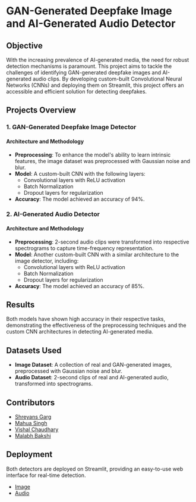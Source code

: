 # GAN-Generated Deepfake Image and AI-Generated Audio Detector

## Objective

With the increasing prevalence of AI-generated media, the need for robust detection mechanisms is paramount. This project aims to tackle the challenges of identifying GAN-generated deepfake images and AI-generated audio clips. By developing custom-built Convolutional Neural Networks (CNNs) and deploying them on Streamlit, this project offers an accessible and efficient solution for detecting deepfakes.

## Projects Overview

### 1. GAN-Generated Deepfake Image Detector

#### Architecture and Methodology
- **Preprocessing**: To enhance the model's ability to learn intrinsic features, the image dataset was preprocessed with Gaussian noise and blur.
- **Model**: A custom-built CNN with the following layers:
  - Convolutional layers with ReLU activation
  - Batch Normalization
  - Dropout layers for regularization
- **Accuracy**: The model achieved an accuracy of 94%.

### 2. AI-Generated Audio Detector

#### Architecture and Methodology
- **Preprocessing**: 2-second audio clips were transformed into respective spectrograms to capture time-frequency representation.
- **Model**: Another custom-built CNN with a similar architecture to the image detector, including:
  - Convolutional layers with ReLU activation
  - Batch Normalization
  - Dropout layers for regularization
- **Accuracy**: The model achieved an accuracy of 85%.

## Results
Both models have shown high accuracy in their respective tasks, demonstrating the effectiveness of the preprocessing techniques and the custom CNN architectures in detecting AI-generated media.

## Datasets Used
- **Image Dataset**: A collection of real and GAN-generated images, preprocessed with Gaussian noise and blur.
- **Audio Dataset**: 2-second clips of real and AI-generated audio, transformed into spectrograms.

## Contributors
- [Shreyans Garg](https://github.com/ShreyansGarg)
- [Mahua Singh](https://github.com/S-Mahua)
- [Vishal Chaudhary](https://github.com/cvishal-19)
- [Malabh Bakshi](https://github.com/Malabh)

## Deployment
Both detectors are deployed on Streamlit, providing an easy-to-use web interface for real-time detection.
- [Image](https://deepfake-detection-using-cnns.streamlit.app/)
- [Audio](https://deepfake-audio-detection.streamlit.app/)
